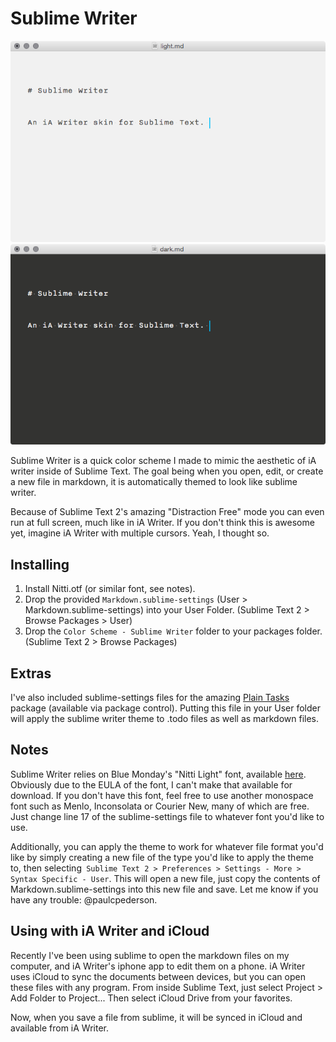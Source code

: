 

# Sublime Writer

![Sublime Writer Light](light.png)
![Sublime Writer Dark](dark.png)

Sublime Writer is a quick color scheme I made to mimic the aesthetic of iA writer inside of Sublime Text. The goal being when you open, edit, or create a new file in markdown, it is automatically themed to look like sublime writer.

Because of Sublime Text 2's amazing "Distraction Free" mode you can even run at full screen, much like in iA Writer. If you don't think this is awesome yet, imagine iA Writer with multiple cursors. Yeah, I thought so.

## Installing

1. Install Nitti.otf (or similar font, see notes).
2. Drop the provided `Markdown.sublime-settings` (User > Markdown.sublime-settings) into your User Folder. (Sublime Text 2 > Browse Packages > User)
3. Drop the `Color Scheme - Sublime Writer` folder to your packages folder. (Sublime Text 2 > Browse Packages)

## Extras

I've also included sublime-settings files for the amazing [Plain Tasks](https://github.com/aziz/PlainTasks "Plain Tasks") package (available via package control). Putting this file in your User folder will apply the sublime writer theme to .todo files as well as markdown files.

## Notes

Sublime Writer relies on Blue Monday's "Nitti Light" font, available [here](https://www.boldmonday.com/typeface/nitti/). Obviously due to the EULA of the font, I can't make that available for download. If you don't have this font, feel free to use another monospace font such as Menlo, Inconsolata or Courier New, many of which are free. Just change line 17 of the sublime-settings file to whatever font you'd like to use.

Additionally, you can apply the theme to work for whatever file format you'd like by simply creating a new file of the type you'd like to apply the theme to, then selecting` Sublime Text 2 > Preferences > Settings - More > Syntax Specific - User`. This will open a new file, just copy the contents of Markdown.sublime-settings into this new file and save. Let me know if you have any trouble: @paulcpederson.

## Using with iA Writer and iCloud

Recently I've been using sublime to open the markdown files on my computer, and iA Writer's iphone app to edit them on a phone. iA Writer uses iCloud to sync the documents between devices, but you can open these files with any program. From inside Sublime Text, just select Project > Add Folder to Project... Then select iCloud Drive from your favorites.

Now, when you save a file from sublime, it will be synced in iCloud and available from iA Writer.
